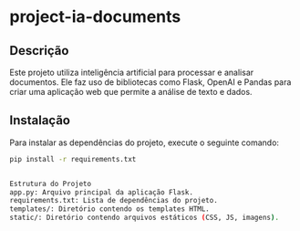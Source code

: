 # project-ia-documents

## Descrição
Este projeto utiliza inteligência artificial para processar e analisar documentos. Ele faz uso de bibliotecas como Flask, OpenAI e Pandas para criar uma aplicação web que permite a análise de texto e dados.

## Instalação
Para instalar as dependências do projeto, execute o seguinte comando:

```bash
pip install -r requirements.txt


Estrutura do Projeto
app.py: Arquivo principal da aplicação Flask.
requirements.txt: Lista de dependências do projeto.
templates/: Diretório contendo os templates HTML.
static/: Diretório contendo arquivos estáticos (CSS, JS, imagens).
